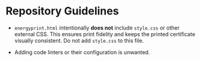 # Repository Guidelines

- `energyprint.html` intentionally **does not** include `style.css` or other
  external CSS. This ensures print fidelity and keeps the printed certificate visually consistent.
  Do not add `style.css` to this file.

- Adding code linters or their configuration is unwanted.
